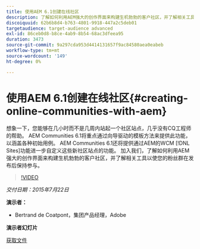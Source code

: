```yaml
---
title: 使用AEM 6.1创建在线社区
description: 了解如何利用AEM强大的创作界面来构建生机勃勃的客户社区，并了解相关工具以使您的粉丝群在发布后保持参与。
discoiquuid: 62b6b8d4-b763-4801-9918-447a2c5deb01
targetaudience: target-audience advanced
exl-id: 86ceb0d8-b8ce-4ab9-8b54-68ac3dfeea95
duration: 3473
source-git-commit: 9a297cda953d4414131657f9ac84580aea0eabeb
workflow-type: tm+mt
source-wordcount: '149'
ht-degree: 0%

---
```


# 使用AEM 6.1创建在线社区{#creating-online-communities-with-aem}

想象一下，您能够在几小时而不是几周内站起一个社区站点，几乎没有CQ工程师的帮助。 AEM Communities 6.1将重点通过向导驱动的模板方法来提供此功能，以涵盖各种初始用例。 AEM Communities 6.1还将提供通过AEM的WCM [!DNL Sites]功能进一步自定义这些新社区站点的功能。 加入我们，了解如何利用AEM强大的创作界面来构建生机勃勃的客户社区，并了解相关工具以使您的粉丝群在发布后保持参与。

>[!VIDEO](https://video.tv.adobe.com/v/19381/?quality=9)

*交付日期：2015年7月22日*

**演示者：**

* Bertrand de Coatpont，集团产品经理，Adobe

**演示者幻灯片**

[获取文件](assets/aem-6-1-communities-gems.pdf)
<!--
[Get back to the Overview](https://helpx.adobe.com/experience-manager/kt/eseminars/gems/aem-index.html)
-->
